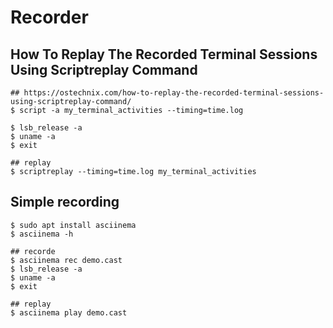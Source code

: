 Recorder
=======

## How To Replay The Recorded Terminal Sessions Using Scriptreplay Command

    ## https://ostechnix.com/how-to-replay-the-recorded-terminal-sessions-using-scriptreplay-command/
    $ script -a my_terminal_activities --timing=time.log

    $ lsb_release -a
    $ uname -a
    $ exit

    ## replay
    $ scriptreplay --timing=time.log my_terminal_activities

## Simple recording

    $ sudo apt install asciinema
    $ asciinema -h

    ## recorde
    $ asciinema rec demo.cast
    $ lsb_release -a
    $ uname -a
    $ exit

    ## replay
    $ asciinema play demo.cast
